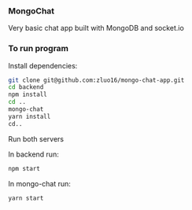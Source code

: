 ### MongoChat

Very basic chat app built with MongoDB and socket.io

### To run program

Install dependencies:

```bash
git clone git@github.com:zluo16/mongo-chat-app.git
cd backend
npm install
cd ..
mongo-chat
yarn install
cd..
```

Run both servers

In backend run:

```bash
npm start
```

In mongo-chat run:

```bash
yarn start
```
